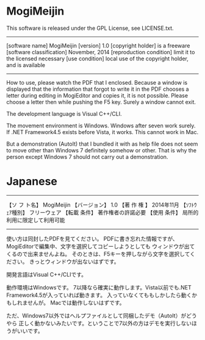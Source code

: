 MogiMeijin
===========

This software is released under the GPL License, see LICENSE.txt.

------------------------- - - - - - - - - - - - - - - - - - - - - - - - - - -
[software name] MogiMeijin
[version] 1.0
[copyright holder] is a freeware 
[software classification] November, 2014
[reproduction condition] limit it to the licensed necessary 
[use condition] local use of the copyright holder, and is available
------------------------- - - - - - - - - - - - - - - - - - - - - - - - - - -

How to use, please watch the PDF that I enclosed.
Because a window is displayed that the information that forgot to write it in the PDF chooses a letter during editing in MogiEditor and copies it, it is not possible.
Please choose a letter then while pushing the F5 key.
Surely a window cannot exit.

The development language is Visual C++/CLI.

The movement environment is Windows.
Windows after seven work surely. If .NET Framework4.5 exists before Vista, it works.
This cannot work in Mac.

But a demonstration (AutoIt) that I bundled it with as help file does not seem to move other than Windows 7 definitely somehow or other. That is why the person except Windows 7 should not carry out a demonstration.

Japanese
===================================================

------------------------ ---------------------------
【ソ フ ト名】 MogiMeijin
【バージョン】 1.0
【著 作 権  】 2014年11月
【ｿﾌﾄｳｪｱ種別】 フリーウェア
【転載  条件】 著作権者の許諾必要
【使用  条件】 局所的利用に限定して利用可能
------------------------ ---------------------------

使い方は同封したPDFを見てください。
PDFに書き忘れた情報ですが、
MogiEditorで編集中、文字を選択してコピーしようとしても
ウィンドウが出てくるので出来ませんよね。
そのときは、F5キーを押しながら文字を選択してください。
きっとウィンドウが出ないはずです。

開発言語はVisual C++/CLIです。

動作環境はWindowsです。
7以降なら確実に動作します。Vista以前でも.NET Framework4.5が入っていれば動きます。
入っていなくてももしかしたら動くかもしれませんが。
Macでは動作しないはずです。

ただ、Windows7以外ではヘルプファイルとして同梱したデモ（AutoIt）がどうやら
正しく動かないみたいです。ということで7以外の方はデモを実行しないほうがいいです。
